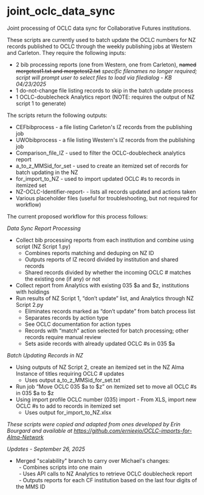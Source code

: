 # joint_oclc_data_sync
Joint processing of OCLC data sync for Collaborative Futures institutions.

These scripts are currently used to batch update the OCLC numbers for NZ records published to OCLC through the weekly publishing jobs at Western and Carleton. They require the following inputs:

- 2 bib processing reports (one from Western, one from Carleton), <s>named mergetest1.txt and mergetest2.txt</s> <i>specific filenames no longer required; script will prompt user to select files to load via filedialog - KB 04/23/2025</i>
- 1 do-not-change file listing records to skip in the batch update process
- 1 OCLC-doublecheck Analytics report (NOTE: requires the output of NZ script 1 to generate)

The scripts return the following outputs:

- CEFbibprocess - a file listing Carleton's IZ records from the publishing job
- UWObibprocess - a file listing Western's IZ records from the publishing job
- Comparison_file_IZ - used to filter the OCLC-doublecheck analytics report
- a_to_z_MMSid_for_set - used to create an itemized set of records for batch updating in the NZ
- for_import_to_NZ - used to import updated OCLC #s to records in itemized set
- NZ-OCLC-Identifier-report-<date> - lists all records updated and actions taken
- Various placeholder files (useful for troubleshooting, but not required for workflow)

The current proposed workflow for this process follows:

_Data Sync Report Processing_
- Collect bib processing reports from each institution and combine using script (NZ Script 1.py)
  - Combines reports matching and deduping on NZ ID
  - Outputs reports of IZ record divided by institution and shared records
  - Shared records divided by whether the incoming OCLC # matches the existing one (if any) or not
- Collect report from Analytics with existing 035 $a and $z, institutions with holdings
- Run results of NZ Script 1, “don’t update” list, and Analytics through NZ Script 2.py
  - Eliminates records marked as “don’t update” from batch process list
  -  Separates records by action type
    -  See OCLC documentation for action types
    -  Records with “match” action selected for batch processing; other records require manual review
    -  Sets aside records with already updated OCLC #s in 035 $a

_Batch Updating Records in NZ_
- Using outputs of NZ Script 2, create an itemized set in the NZ Alma Instance of titles requiring OCLC # updates
  - Uses output a_to_z_MMSid_for_set.txt
- Run job “Move OCLC 035 $a to $z” on itemized set to move all OCLC #s in 035 $a to $z
- Using import profile OCLC number (035) import - From XLS, import new OCLC #s to add to records in itemized set
  - Uses output for_import_to_NZ.xlsx

_These scripts were copied and adapted from ones developed by Erin Bourgard and available at https://github.com/ernieejo/OCLC-imports-for-Alma-Network_

_Updates - September 26, 2025_
- Merged "scalability" branch to carry over Michael's changes:<br />
&nbsp;&nbsp;- Combines scripts into one main<br />
&nbsp;&nbsp;- Uses API calls to NZ Analytics to retrieve OCLC doublecheck report<br />
&nbsp;&nbsp;- Outputs reports for each CF institution based on the last four digits of the MMS ID

